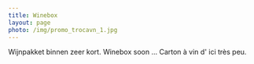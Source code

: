 ```yaml
---
title: Winebox 
layout: page
photo: /img/promo_trocavn_1.jpg
---
```

Wijnpakket binnen zeer kort.
Winebox soon ...
Carton à vin d' ici très peu.









